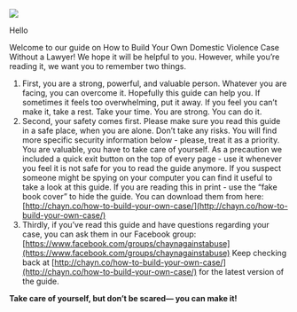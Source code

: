 
![](/assets/DSC00258-shortlist.png)

Hello

Welcome to our guide on How to Build Your Own Domestic Violence Case Without a Lawyer! We hope it will be helpful to you. However, while you’re reading it, we want you to remember two things.                                                                                                                                                                                                                          

1. First, you are a strong, powerful, and valuable person. Whatever you are facing, you can overcome it. Hopefully this guide can help you. If sometimes it feels too overwhelming, put it away. If you feel you can’t make it, take a rest. Take your time. You are strong. You can do it.
2. Second, your safety comes first. Please make sure you read this guide in a safe place, when you are alone. Don’t take any risks. You will find more specific security information below - please, treat it as a priority. You are valuable, you have to take care of yourself. As a precaution we included a quick exit button on the top of every page - use it whenever you feel it is not safe for you to read the guide anymore. If you suspect someone might be spying on your computer you can find it useful to take a look at this guide. If you are reading this in print - use the “fake book cover” to hide the guide. You can download them from here: [http://chayn.co/how-to-build-your-own-case/](http://chayn.co/how-to-build-your-own-case/)
3. Thirdly, if you’ve read this guide and have questions regarding your case, you can ask them in our Facebook group: [https://www.facebook.com/groups/chaynagainstabuse](https://www.facebook.com/groups/chaynagainstabuse) 
   Keep checking back at [http://chayn.co/how-to-build-your-own-case/](http://chayn.co/how-to-build-your-own-case/) for the latest version of the guide.

**Take care of yourself, but don’t be scared— you can make it!**

